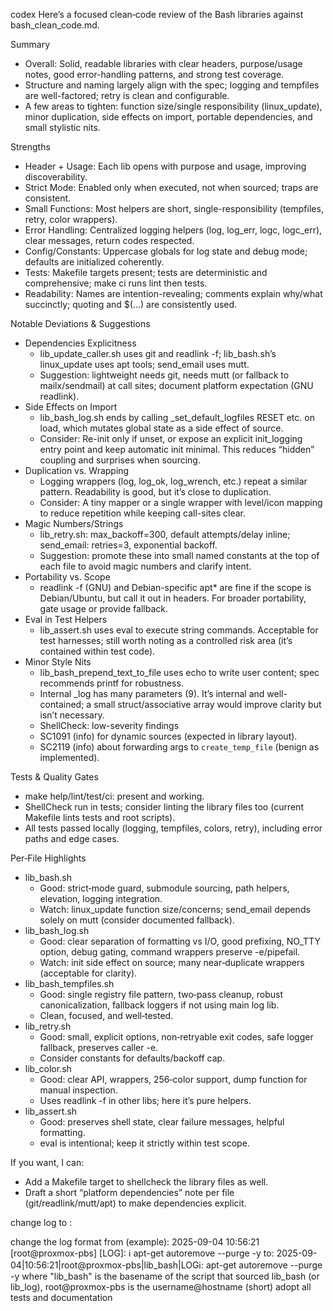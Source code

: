 codex
Here’s a focused clean‑code review of the Bash libraries against bash_clean_code.md.

Summary

- Overall: Solid, readable libraries with clear headers, purpose/usage notes, good error-handling patterns, and strong test coverage.
- Structure and naming largely align with the spec; logging and tempfiles are well-factored; retry is clean and configurable.
- A few areas to tighten: function size/single responsibility (linux_update), minor duplication, side effects on import, portable dependencies, and small stylistic nits.

Strengths

- Header + Usage: Each lib opens with purpose and usage, improving discoverability.
- Strict Mode: Enabled only when executed, not when sourced; traps are consistent.
- Small Functions: Most helpers are short, single-responsibility (tempfiles, retry, color wrappers).
- Error Handling: Centralized logging helpers (log, log_err, logc, logc_err), clear messages, return codes respected.
- Config/Constants: Uppercase globals for log state and debug mode; defaults are initialized coherently.
- Tests: Makefile targets present; tests are deterministic and comprehensive; make ci runs lint then tests.
- Readability: Names are intention-revealing; comments explain why/what succinctly; quoting and $(...) are consistently used.

Notable Deviations & Suggestions

- Dependencies Explicitness
    - lib_update_caller.sh uses git and readlink -f; lib_bash.sh’s linux_update uses apt tools; send_email uses mutt.
    - Suggestion: lightweight needs git, needs mutt (or fallback to mailx/sendmail) at call sites; document platform expectation (GNU readlink).
- Side Effects on Import
    - lib_bash_log.sh ends by calling _set_default_logfiles RESET etc. on load, which mutates global state as a side effect of source.
    - Consider: Re-init only if unset, or expose an explicit init_logging entry point and keep automatic init minimal. This reduces “hidden” coupling and surprises when sourcing.
- Duplication vs. Wrapping
    - Logging wrappers (log, log_ok, log_wrench, etc.) repeat a similar pattern. Readability is good, but it’s close to duplication.
    - Consider: A tiny mapper or a single wrapper with level/icon mapping to reduce repetition while keeping call-sites clear.
- Magic Numbers/Strings
    - lib_retry.sh: max_backoff=300, default attempts/delay inline; send_email: retries=3, exponential backoff.
    - Suggestion: promote these into small named constants at the top of each file to avoid magic numbers and clarify intent.
- Portability vs. Scope
    - readlink -f (GNU) and Debian-specific apt* are fine if the scope is Debian/Ubuntu, but call it out in headers. For broader portability, gate usage or provide fallback.
- Eval in Test Helpers
    - lib_assert.sh uses eval to execute string commands. Acceptable for test harnesses; still worth noting as a controlled risk area (it’s contained within test code).
- Minor Style Nits
    - lib_bash_prepend_text_to_file uses echo to write user content; spec recommends printf for robustness.
    - Internal _log has many parameters (9). It’s internal and well-contained; a small struct/associative array would improve clarity but isn’t necessary.
    - ShellCheck: low-severity findings
    - SC1091 (info) for dynamic sources (expected in library layout).
    - SC2119 (info) about forwarding args to `create_temp_file` (benign as implemented).

Tests & Quality Gates

- make help/lint/test/ci: present and working.
- ShellCheck run in tests; consider linting the library files too (current Makefile lints tests and root scripts).
- All tests passed locally (logging, tempfiles, colors, retry), including error paths and edge cases.

Per‑File Highlights

- lib_bash.sh
    - Good: strict‑mode guard, submodule sourcing, path helpers, elevation, logging integration.
    - Watch: linux_update function size/concerns; send_email depends solely on mutt (consider documented fallback).
- lib_bash_log.sh
    - Good: clear separation of formatting vs I/O, good prefixing, NO_TTY option, debug gating, command wrappers preserve -e/pipefail.
    - Watch: init side effect on source; many near‑duplicate wrappers (acceptable for clarity).
- lib_bash_tempfiles.sh
    - Good: single registry file pattern, two‑pass cleanup, robust canonicalization, fallback loggers if not using main log lib.
    - Clean, focused, and well‑tested.
- lib_retry.sh
    - Good: small, explicit options, non‑retryable exit codes, safe logger fallback, preserves caller -e.
    - Consider constants for defaults/backoff cap.
- lib_color.sh
    - Good: clear API, wrappers, 256‑color support, dump function for manual inspection.
    - Uses readlink -f in other libs; here it’s pure helpers.
- lib_assert.sh
    - Good: preserves shell state, clear failure messages, helpful formatting.
    - eval is intentional; keep it strictly within test scope.

If you want, I can:
- Add a Makefile target to shellcheck the library files as well.
- Draft a short “platform dependencies” note per file (git/readlink/mutt/apt) to make dependencies explicit.


change log to : 

change the log format from (example): 
2025-09-04 10:56:21 [root@proxmox-pbs] [LOG]: ℹ️  apt-get autoremove --purge -y
to: 
2025-09-04|10:56:21|root@proxmox-pbs|lib_bash|️LOG️️ℹ️: apt-get autoremove --purge -y
where "lib_bash" is the basename of the script that sourced lib_bash (or lib_log), root@proxmox-pbs is the username@hostname (short) 
adopt all tests and documentation
